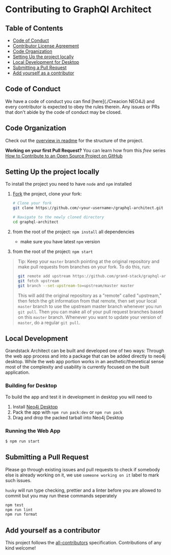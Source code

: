 # Contributing to GraphQl Architect

## Table of Contents

- [Code of Conduct](#code-of-conduct)
- [Contributor License Agreement](#contributor-license-agreement)
- [Code Organization](#code-organization)
- [Setting Up the project locally](#setting-up-the-project-locally)
- [Local Development for Desktop](#local-development-for-desktop)
- [Submitting a Pull Request](#submitting-a-pull-request)
- [Add yourself as a contributor](#add-yourself-as-a-contributor)

## Code of Conduct

We have a code of conduct you can find [here](./Creacion NEO4J) and every
contributor is expected to obey the rules therein. Any issues or PRs that don't
abide by the code of conduct may be closed.

## Code Organization

Check out the [overview in readme](./CONTRIBUTING#overview) for the structure of the project.

**Working on your first Pull Request?** You can learn how from this _free_
series
[How to Contribute to an Open Source Project on GitHub](https://egghead.io/series/how-to-contribute-to-an-open-source-project-on-github)

## Setting Up the project locally

To install the project you need to have `node` and `npm` installed

1.  [Fork](https://help.github.com/articles/fork-a-repo/) the project, clone
    your fork:

    ```sh
    # Clone your fork
    git clone https://github.com/<your-username>/graphql-architect.git

    # Navigate to the newly cloned directory
    cd graphql-architect
    ```

2.  from the root of the project: `npm install` all dependencies
    - make sure you have latest `npm` version
3.  from the root of the project: `npm start`

> Tip: Keep your `master` branch pointing at the original repository and make
> pull requests from branches on your fork. To do this, run:
>
> ```sh
> git remote add upstream https://github.com/grand-stack/graphql-architect
> git fetch upstream
> git branch --set-upstream-to=upstream/master master
> ```
>
> This will add the original repository as a "remote" called "upstream," then
> fetch the git information from that remote, then set your local `master`
> branch to use the upstream master branch whenever you run `git pull`. Then you
> can make all of your pull request branches based on this `master` branch.
> Whenever you want to update your version of `master`, do a regular `git pull`.

## Local Development

Grandstack Architect can be built and developed one of two ways: Through the web app process and
into a package that can be added directly to neo4j desktop. While the web app portion works in an
aesthetic/theoretical sense most of the complexity and usability is currently focused on the built
application.

### Building for Desktop

To build the app and test it in development in desktop you will need to

1. Install [Neo4j Desktop](https://neo4j.com/download/)
2. Pack the app with `npm run pack:dev` or `npm run pack`
3. Drag and drop the packed tarball into Neo4j Desktop

### Running the Web App

```sh
$ npm run start
```

## Submitting a Pull Request

Please go through existing issues and pull requests to check if somebody else is
already working on it, we use `someone working on it` label to mark such issues.

`husky` will run type checking, prettier and a linter before you are allowed to commit
but you may run these commands seperately

```sh
npm test
npm run lint
npm run format
```

## Add yourself as a contributor

This project follows the
[all-contributors](https://github.com/all-contributors/all-contributors)
specification. Contributions of any kind welcome!
